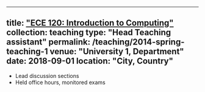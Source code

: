 
---
title: ["ECE 120: Introduction to Computing"](https://wiki.illinois.edu//wiki/display/ece120/Home)
collection: teaching
type: "Head Teaching assistant"
permalink: /teaching/2014-spring-teaching-1
venue: "University 1, Department"
date: 2018-09-01
location: "City, Country"
---
- Lead discussion sections
- Held office hours, monitored exams
